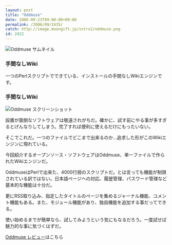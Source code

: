 ```yaml
---
layout: post
title: "Oddmuse"
date: 2006-09-23T09:00:00+09:00
permalink: /2006/09/2435/
catch: http://image.moongift.jp/intro2/oddmuse.png
id: 2422
---
```

 ![Oddmuse サムネイル](http://image.moongift.jp/intro2/oddmuse.t.png "Oddmuse サムネイル")
  

### 手間なしWiki
  
一つのPerlスクリプトでできている、インストールの手間なしWikiエンジンです。  
<!--more-->  

### 手間なしWiki
  

![Oddmuse スクリーンショット](http://image.moongift.jp/intro2/oddmuse.png "Oddmuse スクリーンショット")

  

設置が面倒なソフトウェアは敬遠されがちだ。確かに、試す前にやる事が多すぎるとげんなりしてしまう。完了すれば便利に使えるだけにもったいない。

  

そこでこれだ。一つのファイルでどこまで出来るのか…追求した形がこのWikiエンジンに現れている。

  

今回紹介するオープンソース・ソフトウェアはOddmuse、単一ファイルで作られたWikiエンジンだ。

  

OddmuseはPerlで出来た、4000行弱のスクリプトだ。とは言っても機能が制限されている訳ではない。日本語ページへの対応、履歴管理、パスワード管理など基本的な機能は十分だ。

  

更にRSS取り込み、指定したタイトルのページを集めるジャーナル機能、コメント機能もある。また、モジュール機能があり、独自機能を追加する事だってできる。

  

使い始めるまでが簡単なら、試してみようという気にもなるだろう。一度試せば魅力的な事に気づくはずだ。

  

[Oddmuse レビュー](http://oss.moongift.jp/review/i-2436.html)はこちら

